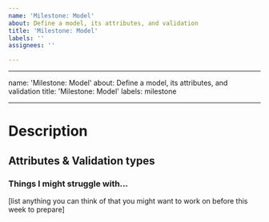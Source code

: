 ```yaml
---
name: 'Milestone: Model'
about: Define a model, its attributes, and validation
title: 'Milestone: Model'
labels: ''
assignees: ''

---
```


---

name: 'Milestone: Model'
about: Define a model, its attributes, and validation
title: 'Milestone: Model'
labels: milestone

---

# Description


## Attributes & Validation types


### Things I might struggle with...
[list anything you can think of that you might want to work on before this week to prepare]
